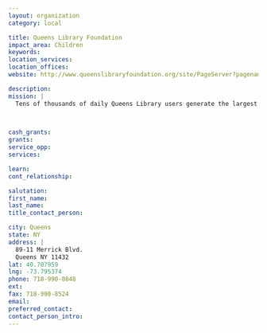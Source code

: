 ```yaml
---
layout: organization
category: local

title: Queens Library Foundation
impact_area: Children
keywords: 
location_services: 
location_offices: 
website: http://www.queenslibraryfoundation.org/site/PageServer?pagename=qlfbrand_of_homepage_2013

description: 
mission: |
  Tens of thousands of daily Queens Library users generate the largest circulation of any library in the nation; they include the greatest diversity of ethnic groups and cultures in the U.S. Government funding covers a major share of the basic operating expenses. The Queens Library Foundation raises funds for many innovative services and programs.

  

cash_grants: 
grants: 
service_opp: 
services: 

learn: 
cont_relationship: 

salutation: 
first_name: 
last_name: 
title_contact_person: 

city: Queens
state: NY
address: |
  89-11 Merrick Blvd.     
  Queens NY 11432
lat: 40.707959
lng: -73.795374
phone: 718-990-0848
ext: 
fax: 718-990-8524
email: 
preferred_contact: 
contact_person_intro: 
---
```

